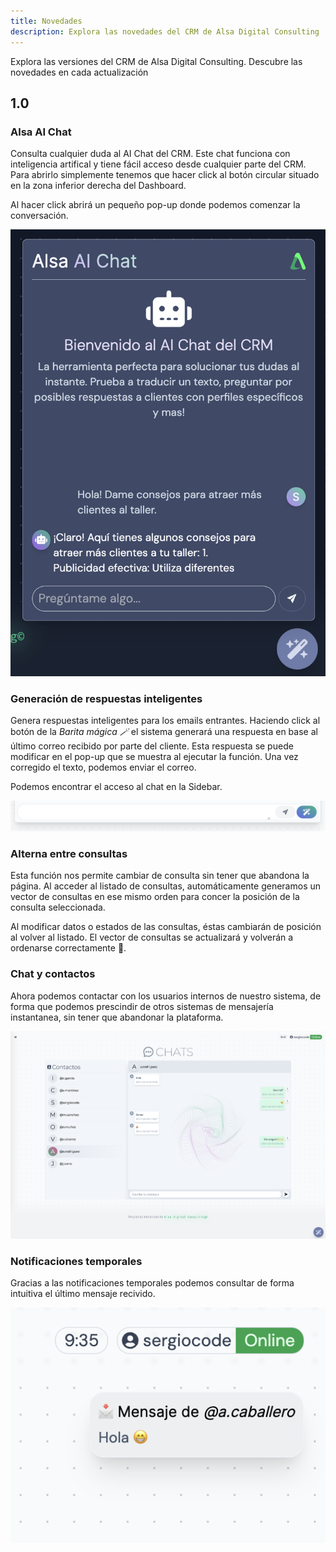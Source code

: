 ```yaml
---
title: Novedades
description: Explora las novedades del CRM de Alsa Digital Consulting
---
```


Explora las versiones del CRM de Alsa Digital Consulting. Descubre las novedades en cada actualización

## 1.0

### Alsa AI Chat

Consulta cualquier duda al AI Chat del CRM. Este chat funciona con inteligencia artifical y tiene fácil acceso desde cualquier parte del CRM. Para abrirlo simplemente tenemos que hacer click al botón circular situado en la zona inferior derecha del Dashboard.

Al hacer click abrirá un pequeño pop-up donde podemos comenzar la conversación.

![Chat IA](../../../../assets/images/guia/chat-ia.png "Chat IA")

### Generación de respuestas inteligentes

Genera respuestas inteligentes para los emails entrantes. Haciendo click al botón de la _Barita mágica 🪄_ el sistema generará una respuesta en base al último correo recibido por parte del cliente. Esta respuesta se puede modificar en el pop-up que se muestra al ejecutar la función. Una vez corregido el texto, podemos enviar el correo.

Podemos encontrar el acceso al chat en la Sidebar.

![Botón de respuesta inteligente](../../../../assets/images/guia/consulta-boton-ia.png "Botón de respuesta inteligente")

### Alterna entre consultas

Esta función nos permite cambiar de consulta sin tener que abandona la página. Al acceder al listado de consultas, automáticamente generamos un vector de consultas en ese mismo orden para concer la posición de la consulta seleccionada.

Al modificar datos o estados de las consultas, éstas cambiarán de posición al volver al listado. El vector de consultas se actualizará y volverán a ordenarse correctamente 🙌.

### Chat y contactos

Ahora podemos contactar con los usuarios internos de nuestro sistema, de forma que podemos prescindir de otros sistemas de mensajería instantanea, sin tener que abandonar la plataforma.

![Chat y contactos](../../../../assets/images/guia/chat.png "Chat y contactos")

### Notificaciones temporales

Gracias a las notificaciones temporales podemos consultar de forma intuitiva el último mensaje recivido.

![Notificación temporal](../../../../assets/images/guia/notificacion.png "Notificación temporal")
